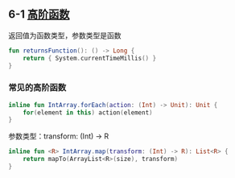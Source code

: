 ## 6-1 [高阶函数](../../../../src/main/kotlin/cn/kk/mooc/chapter6/Demo1.kt)
返回值为函数类型，参数类型是函数

```kotlin
fun returnsFunction(): () -> Long {
    return { System.currentTimeMillis() }
}
```
### 常见的高阶函数

```kotlin
inline fun IntArray.forEach(action: (Int) -> Unit): Unit {
    for(element in this) action(element)
}
```

参数类型：transform: (Int) -> R
```kotlin
inline fun <R> IntArray.map(transform: (Int) -> R): List<R> {
    return mapTo(ArrayList<R>(size), transform)
}
```
